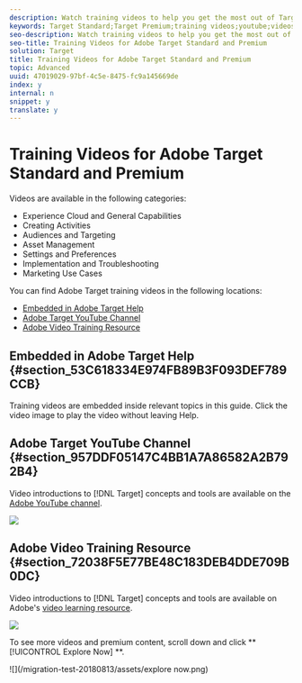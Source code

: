 ```yaml
---
description: Watch training videos to help you get the most out of Target Standard and Target Premium.
keywords: Target Standard;Target Premium;training videos;youtube;videos;video training
seo-description: Watch training videos to help you get the most out of Target Standard and Target Premium.
seo-title: Training Videos for Adobe Target Standard and Premium
solution: Target
title: Training Videos for Adobe Target Standard and Premium
topic: Advanced
uuid: 47019029-97bf-4c5e-8475-fc9a145669de
index: y
internal: n
snippet: y
translate: y
---
```


# Training Videos for Adobe Target Standard and Premium

Videos are available in the following categories: 


* Experience Cloud and General Capabilities
* Creating Activities
* Audiences and Targeting
* Asset Management
* Settings and Preferences
* Implementation and Troubleshooting
* Marketing Use Cases


You can find Adobe Target training videos in the following locations: 


* [ Embedded in Adobe Target Help](c_target_standard-premium-training-videos.md#section_53C618334E974FB89B3F093DEF789CCB)
* [ Adobe Target YouTube Channel](c_target_standard-premium-training-videos.md#section_957DDF05147C4BB1A7A86582A2B792B4)
* [ Adobe Video Training Resource](c_target_standard-premium-training-videos.md#section_72038F5E77BE48C183DEB4DDE709B0DC)


## Embedded in Adobe Target Help {#section_53C618334E974FB89B3F093DEF789CCB}

Training videos are embedded inside relevant topics in this guide. Click the video image to play the video without leaving Help. 

## Adobe Target YouTube Channel {#section_957DDF05147C4BB1A7A86582A2B792B4}

Video introductions to [!DNL  Target] concepts and tools are available on the [ Adobe YouTube channel](https://www.youtube.com/channel/UC75Ir2u14wz-0IKWH-RkWAA/playlists). 

![](/migration-test-20180813/assets/youtube.png) 

## Adobe Video Training Resource {#section_72038F5E77BE48C183DEB4DDE709B0DC}

Video introductions to [!DNL  Target] concepts and tools are available on Adobe's [ video learning resource](http://www.adobe.com/training/video.html). 

![](/migration-test-20180813/assets/menu-training-vids.png) 

To see more videos and premium content, scroll down and click ** [!UICONTROL  Explore Now] **. 

![](/migration-test-20180813/assets/explore now.png) 

